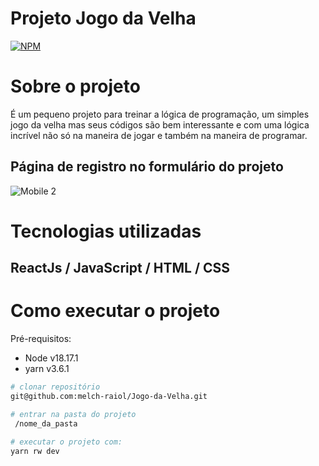 # Projeto Jogo da Velha
[![NPM](https://img.shields.io/npm/l/react)](https://github.com/melch-raiol/Jogo-da-Velha/new/main) 

# Sobre o projeto

É um pequeno projeto para treinar a lógica de programação, um simples jogo da velha mas seus códigos são bem interessante e com uma lógica incrível não só na maneira de jogar  e também na maneira de programar.

## Página de registro no formulário do projeto
![Mobile 2](https://github.com/melch-raiol/Jogo-da-Velha/tree/main/web/src/assets)

# Tecnologias utilizadas
## ReactJs / JavaScript / HTML / CSS

# Como executar o projeto

Pré-requisitos:
- Node v18.17.1
- yarn v3.6.1

```bash
# clonar repositório
git@github.com:melch-raiol/Jogo-da-Velha.git

# entrar na pasta do projeto 
 /nome_da_pasta

# executar o projeto com:
yarn rw dev
```
